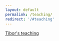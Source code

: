 ```yaml
---
layout: default
permalink: /teaching/
redirect: '/#teaching'
---
```

<p><a href="{{ page.redirect }}">Tibor's teaching</a></p>
